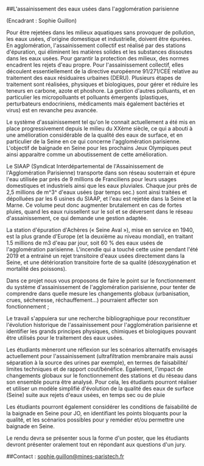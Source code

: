 ##L'assainissement des eaux usées dans l'agglomération parisienne

(Encadrant : Sophie Guillon)

Pour être rejetées dans les milieux aquatiques sans provoquer de
pollution, les eaux usées, d'origine domestique et industrielle, doivent
être épurées. En agglomération, l'assainissement collectif est réalisé
par des stations d'épuration, qui éliminent les matières solides et les
substances dissoutes dans les eaux usées. Pour garantir la protection
des milieux, des normes encadrent les rejets d'eau propre. Pour
l'assainissement collectif, elles découlent essentiellement de la
directive européenne 91/271/CEE relative au traitement des eaux
résiduaires urbaines (DERU). Plusieurs étapes de traitement sont
réalisées, physiques et biologiques, pour gérer et réduire les teneurs
en carbone, azote et phoshore. La gestion d'autres polluants, et en
particulier les micropolluants et polluants émergents (plastiques,
perturbateurs endocriniens, médicaments mais également bactéries et
virus) est en revanche peu avancée.

Le système d'assainissement tel qu'on le connait actuellement a été mis
en place progressivement depuis le milieu du XXème siècle, ce qui a
abouti à une amélioration considérable de la qualité des eaux de
surface, et en particulier de la Seine en ce qui concerne
l'agglomération parisienne. L'objectif de baignade en Seine pour les
prochains Jeux Olympiques peut ainsi apparaitre comme un aboutissement
de cette amélioration.

Le SIAAP (Syndicat Interdépartemental de l'Assainissement de
l'Agglomération Parisienne) transporte dans son réseau souterrain et
épure l'eau utilisée par près de 9 millions de Franciliens pour leurs
usages domestiques et industriels ainsi que les eaux pluviales. Chaque
jour près de 2,5 millions de m^3^ d'eaux usées (par temps sec.) sont
ainsi traitées et dépolluées par les 6 usines du SIAAP, et l'eau est
rejetée dans la Seine et la Marne. Ce volume peut donc augmenter
brutalement en cas de fortes pluies, quand les eaux ruissellent sur le
sol et se déversent dans le réseau d'assainissement, ce qui demande une
gestion adaptée.

La station d'épuration d'Achères (« Seine Aval »), mise en service en
1940, est la plus grande d'Europe (et la deuxième au niveau mondial), en
traitant 1.5 millions de m3 d'eau par jour, soit 60 % des eaux usées de
l'agglomération parisienne. L'incendie qui a touché cette usine pendant
l'été 2019 et a entrainé un rejet transitoire d'eaux usées directement
dans la Seine, et une détérioration transitoire forte de sa qualité
(désoxygénation et mortalité des poissons).

Dans ce projet nous vous proposons de faire le point sur le
fonctionnement du système d'assainissement de l'agglomération
parisienne, pour tenter de comprendre dans quelle mesure les changements
globaux (urbanisation, crues, sécheresse, réchauffement...) pourraient
affecter son fonctionnement ;

Le travail s'appuiera sur une recherche bibliographique pour
reconstituer l\'évolution historique de l'assainissement pour
l'agglomération parisienne et identifier les grands principes physiques,
chimiques et biologiques pouvant être utilisés pour le traitement des
eaux usées.

Les étudiants mèneront une réflexion sur les scénarios alternatifs
envisagés actuellement pour l'assainissement (ultrafiltration
membranaire mais aussi séparation à la source des urines par exemple),
en termes de faisabilité/ limites techniques et de rapport
cout/bénéfice. Egalement, l'impact de changements globaux sur le
fonctionnement des stations et du réseau dans son ensemble pourra être
analysé. Pour cela, les étudiants pourront réaliser et utiliser un
modèle simplifié d'évolution de la qualité des eaux de surface (Seine)
suite aux rejets d'eaux usées, en temps sec ou de pluie

Les étudiants pourront également considérer les conditions de
faisabilité de la baignade en Seine pour JO, en identifiant les points
bloquants pour la qualité, et les scénarios possibles pour y remédier
et/ou permettre une baignade en Seine.

Le rendu devra se présenter sous la forme d'un poster, que les étudiants
devront présenter oralement tout en répondant aux questions d'un jury.

##Contact :
[sophie.guillon\@mines-paristech.fr](mailto:sophie.guillon@mines-paristech.fr)
